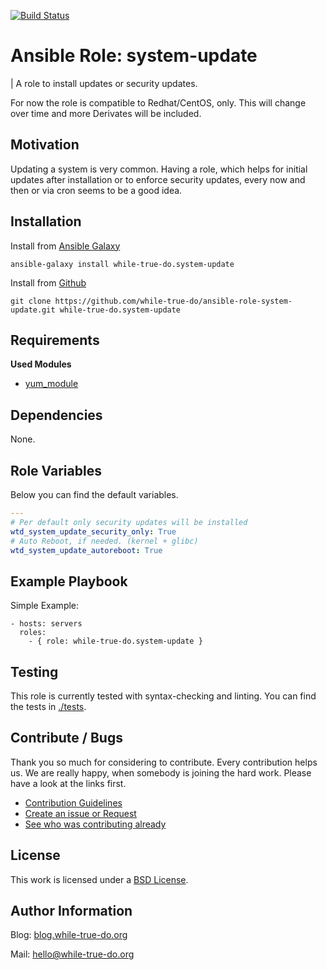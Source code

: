 [![Build Status](https://travis-ci.org/while-true-do/ansible-role-system-update.svg?branch=master)](https://travis-ci.org/while-true-do/ansible-role-system-update)

# Ansible Role: system-update
| A role to install updates or security updates.

For now the role is compatible to Redhat/CentOS, only. This will change over time and more Derivates will be included.

## Motivation

Updating a system is very common. Having a role, which helps for initial updates after installation or to enforce security updates, every now and then or via cron seems to be a good idea.

## Installation

Install from [Ansible Galaxy](https://galaxy.ansible.com/while-true-do/system-update)

```
ansible-galaxy install while-true-do.system-update
```

Install from [Github](https://github.com/while-true-do/ansible-role-system-update)

```
git clone https://github.com/while-true-do/ansible-role-system-update.git while-true-do.system-update
```

## Requirements

**Used Modules**

-   [yum_module](http://docs.ansible.com/ansible/latest/yum_module.html)

## Dependencies

None.

## Role Variables

Below you can find the default variables.

```yaml
---
# Per default only security updates will be installed
wtd_system_update_security_only: True
# Auto Reboot, if needed. (kernel + glibc)
wtd_system_update_autoreboot: True
```

## Example Playbook

Simple Example:

```
- hosts: servers
  roles:
    - { role: while-true-do.system-update }
```

## Testing

This role is currently tested with syntax-checking and linting.
You can find the tests in [./tests](./tests/).

## Contribute / Bugs

Thank you so much for considering to contribute. Every contribution helps us. We are really happy, when somebody is joining the hard work. Please have a look at the links first.

-   [Contribution Guidelines](./docs/CONTRIBUTING.md)
-   [Create an issue or Request](https://github.com/while-true-do/ansible-role-system-update/issues)
-   [See who was contributing already](https://github.com/while-true-do/ansible-role-system-update/graphs/contributors)

## License

This work is licensed under a [BSD License](https://opensource.org/licenses/BSD-3-Clause).

## Author Information

Blog: [blog.while-true-do.org](https://blog.while-true-do.org)

Mail: [hello@while-true-do.org](mailto:hello@while-true-do.org)

